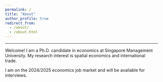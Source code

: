 ```yaml
---
permalink: /
title: "About"
author_profile: true
redirect_from: 
  - /about/
  - /about.html
---
```



---

Welcome! I am a Ph.D. candidate in economics at Singapore Management University. My research interest is spatial economics and international trade. 

I am on the 2024/2025 economics job market and will be available for interviews.
